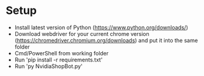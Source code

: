 # Setup
- Install latest version of Python (https://www.python.org/downloads/)
- Download webdriver for your current chrome version (https://chromedriver.chromium.org/downloads) and put it into the same folder
- Cmd/PowerShell from working folder
- Run 'pip install -r requirements.txt'
- Run 'py NvidiaShopBot.py'